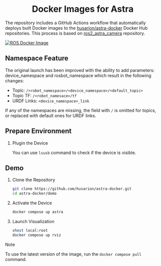 <h1 align="center">
  Docker Images for Astra
</h1>

The repository includes a GitHub Actions workflow that automatically deploys built Docker images to the [husarion/astra-docker](https://hub.docker.com/r/husarion/astra) Docker Hub repositories. This process is based on [ros2_astra_camera](https://github.com/orbbec/ros2_astra_camera.git) repository.

[![ROS Docker Image](https://github.com/husarion/astra-docker/actions/workflows/ros-docker-image.yaml/badge.svg)](https://github.com/husarion/astra-docker/actions/workflows/ros-docker-image.yaml)

## Namespace Feature

The original launch has been improved with the ability to add parameters: device_namespace and rosbot_namespace
which result in the following changes:

- Topic: `/<robot_namespace>/<device_namespace>/<default_topic>`
- Topic TF: `/<robot_namesace>/tf`
- URDF Links: `<device_namespace>_link`

If any of the namespaces are missing, the field with `/` is omitted for topics, or replaced with default ones for URDF links.

## Prepare Environment

1. Plugin the Device

    You can use `lsusb` command to check if the device is visible.

## Demo

1. Clone the Repository

    ```bash
    git clone https://github.com/husarion/astra-docker.git
    cd astra-docker/demo
    ```

2. Activate the Device

    ```bash
    docker compose up astra
    ```

3. Launch Visualization

    ```bash
    xhost local:root
    docker compose up rviz
    ```

> [!NOTE]
> To use the latest version of the image, run the `docker compose pull` command.
